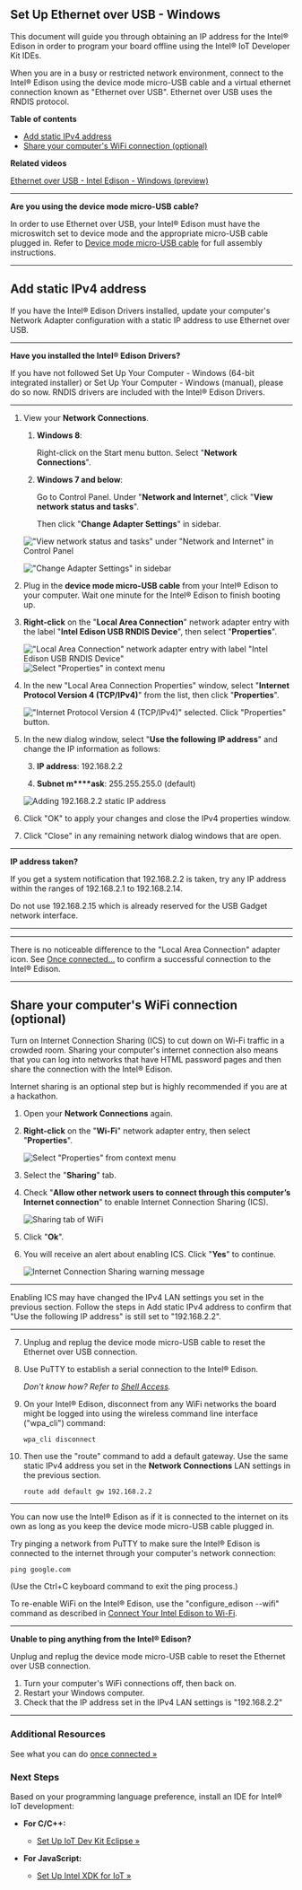 ## Set Up Ethernet over USB - Windows

This document will guide you through obtaining an IP address for the Intel® Edison in order to program your board offline using the Intel® IoT Developer Kit IDEs.

When you are in a busy or restricted network environment, connect to the Intel® Edison using the device mode micro-USB cable and a virtual ethernet connection known as "Ethernet over USB". Ethernet over USB uses the RNDIS protocol.

**Table of contents**

* [Add static IPv4 address](#add-static-ipv4-address)
* [Share your computer's WiFi connection (optional)](#share-your-computers-wifi-connection-optional)

**Related videos**

[Ethernet over USB - Intel Edison - Windows (preview)]()

---

**Are you using the device mode micro-USB cable?**

In order to use Ethernet over USB, your Intel® Edison must have the microswitch set to device mode and the appropriate micro-USB cable plugged in. Refer to [Device mode micro-USB cable](../assembly/arduino_expansion_board/details-device_mode_cable.md) for full assembly instructions.

---

## Add static IPv4 address

If you have the Intel® Edison Drivers installed, update your computer's Network Adapter configuration with a static IP address to use Ethernet over USB.

---

**Have you installed the Intel® Edison Drivers?**

If you have not followed Set Up Your Computer - Windows (64-bit integrated installer) or Set Up Your Computer - Windows (manual), please do so now. RNDIS drivers are included with the Intel® Edison Drivers.

---

1. View your **Network Connections**.

    1. **Windows 8**: 
		
		Right-click on the Start menu button. Select "**Network Connections**".

    2. **Windows 7 and below**: 

		Go to Control Panel. Under "**Network and Internet**", click "**View network status and tasks**". 

		Then click "**Change Adapter Settings**" in sidebar. 

	!["View network status and tasks" under "Network and Internet" in Control Panel](images_windows/control_panel-view_network_status_and_tasks.png)

	!["Change Adapter Settings" in sidebar](images_windows/control_panel-chanage_adpater_settings.png)

2. Plug in the **device mode micro-USB cable** from your Intel® Edison to your computer. Wait one minute for the Intel® Edison to finish booting up.

3. **Right-click** on the "**Local Area Connection**" network adapter entry with the label "**Intel Edison USB RNDIS Device**", then select "**Properties**".

	!["Local Area Connection" network adapter entry with label "Intel Edison USB RNDIS Device"](images_windows/control_panel-lan_adapter.png)
	![Select "Properties" in context menu](images_windows/control_panel-context_menu-properties.png)

4. In the new "Local Area Connection Properties" window, select "**Internet Protocol Version 4 (TCP/IPv4)**" from the list, then click "**Properties**".

	!["Internet Protocol Version 4 (TCP/IPv4)" selected. Click "Properties" button.](images_windows/lan_properties-ipv4-properties_button.png)

5. In the new dialog window, select "**Use the following IP address**" and change the IP information as follows:

    3. **IP address**: 192.168.2.2

    4. **Subnet m****ask**: 255.255.255.0 (default)

	![Adding 192.168.2.2 static IP address](images_windows/ipv4_properties-add_static_ip.png)

6. Click "OK" to apply your changes and close the IPv4 properties window. 

7. Click "Close" in any remaining network dialog windows that are open.

---

**IP address taken?**

If you get a system notification that 192.168.2.2 is taken, try any IP address within the ranges of 192.168.2.1 to 192.168.2.14. 

Do not use 192.168.2.15 which is already reserved for the USB Gadget network interface.

---

---

There is no noticeable difference to the "Local Area Connection" adapter icon. See [Once connected...](once_connected.md) to confirm a successful connection to the Intel® Edison.

---

## Share your computer's WiFi connection (optional)

Turn on Internet Connection Sharing (ICS) to cut down on Wi-Fi traffic in a crowded room. Sharing your computer's internet connection also means that you can log into networks that have HTML password pages and then share the connection with the Intel® Edison.

Internet sharing is an optional step but is highly recommended if you are at a hackathon.

1. Open your **Network Connections** again.

2. **Right-click** on the "**Wi-Fi**" network adapter entry, then select "**Properties**".

	![Select "Properties" from context menu](images_windows/control_panel-wifi_adapter-properties.png)

3. Select the "**Sharing**" tab. 

4. Check "**Allow other network users to connect through this computer’s Internet connection**" to enable Internet Connection Sharing (ICS).

	![Sharing tab of WiFi](images_windows/wifi_properties-sharing_tab.png)

5. Click "**Ok**". 

6. You will receive an alert about enabling ICS. Click "**Yes**" to continue.

	![Internet Connection Sharing warning message](images_windows/ics-warning_message.png)

---

Enabling ICS may have changed the IPv4 LAN settings you set in the previous section. Follow the steps in Add static IPv4 address to confirm that "Use the following IP address" is still set to "192.168.2.2".

---

7. Unplug and replug the device mode micro-USB cable to reset the Ethernet over USB connection.

8. Use PuTTY to establish a serial connection to the Intel® Edison.
	
	_Don't know how? Refer to [Shell Access](../shell_access/windows/serial_connection.md)._

9. On your Intel® Edison, disconnect from any WiFi networks the board might be logged into using the wireless command line interface ("wpa_cli") command:

	```
	wpa_cli disconnect
	```

10. Then use the "route" command to add a default gateway. Use the same static IPv4 address you set in the **Network Connections** LAN settings in the previous section.

	```
	route add default gw 192.168.2.2
	```
	
---

You can now use the Intel® Edison as if it is connected to the internet on its own as long as you keep the device mode micro-USB cable plugged in.

Try pinging a network from PuTTY to make sure the Intel® Edison is connected to the internet through your computer's network connection:

```
ping google.com
```

(Use the Ctrl+C keyboard command to exit the ping process.)

To re-enable WiFi on the Intel® Edison, use the "configure_edison --wifi" command as described in [Connect Your Intel Edison to Wi-Fi](../connect_to_wifi/connect.md).

---

**Unable to ping anything from the Intel® Edison?**

Unplug and replug the device mode micro-USB cable to reset the Ethernet over USB connection.

1. Turn your computer's WiFi connections off, then back on.
2. Restart your Windows computer.
3. Check that the IP address set in the IPv4 LAN settings is "192.168.2.2"

---

### Additional Resources

See what you can do [once connected »](once_connected.md)


### Next Steps

Based on your programming language preference, install an IDE for Intel® IoT development:

* **For C/C++:**
  * [Set Up IoT Dev Kit Eclipse »](../set_up_eclipse/setup.md)

* **For JavaScript:**
  * [Set Up Intel XDK for IoT »](../set_up_xdk/setup.md)


